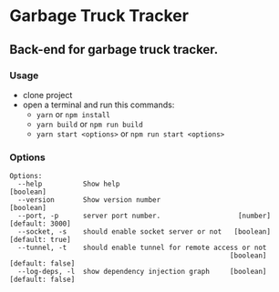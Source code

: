# Garbage Truck Tracker

## Back-end for garbage truck tracker.

### Usage
* clone project
* open a terminal and run this commands:
	* `yarn` or `npm install`
	* `yarn build` or `npm run build`
	* `yarn start <options>` or `npm run start <options>`

### Options
```text
Options:
  --help          Show help                                            [boolean]
  --version       Show version number                                  [boolean]
  --port, -p      server port number.                   [number] [default: 3000]
  --socket, -s    should enable socket server or not   [boolean] [default: true]
  --tunnel, -t    should enable tunnel for remote access or not
                                                      [boolean] [default: false]
  --log-deps, -l  show dependency injection graph     [boolean] [default: false]
```
